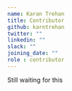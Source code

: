 ```yaml
---
name: Karan Trehan
title: Contributor
github: karntrehan
twitter: ""
linkedin: ""
slack: ""
joining_date: ""
role : contributor
---
```


Still waiting for this
